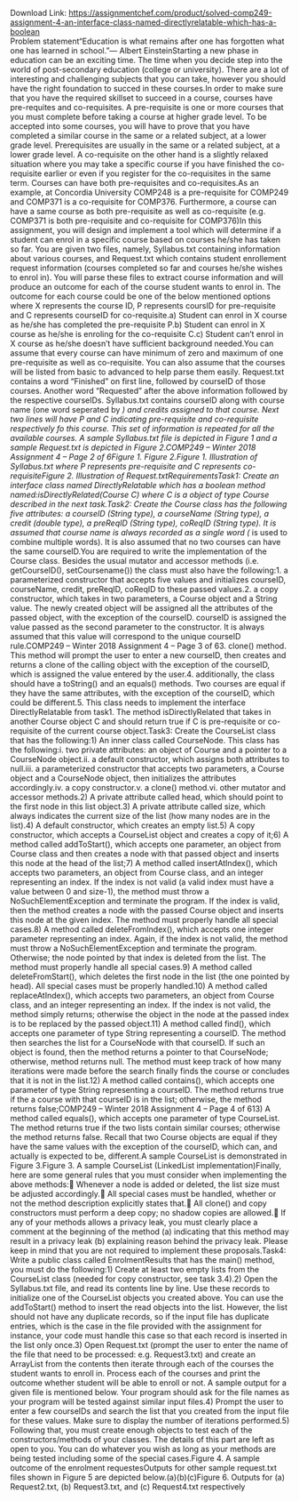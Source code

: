 Download Link: https://assignmentchef.com/product/solved-comp249-assignment-4-an-interface-class-named-directlyrelatable-which-has-a-boolean
<br>
Problem statement“Education is what remains after one has forgotten what one has learned in school.”— Albert EinsteinStarting a new phase in education can be an exciting time. The time when you decide step into the world of post-secondary education (college or university). There are a lot of interesting and challenging subjects that you can take, however you should have the right foundation to succed in these courses.In order to make sure that you have the required skillset to succeed in a course, courses have pre-requites and co-requisites. A pre-requisite is one or more courses that you must complete before taking a course at higher grade level. To be accepted into some courses, you will have to prove that you have completed a similar course in the same or a related subject, at a lower grade level. Prerequisites are usually in the same or a related subject, at a lower grade level. A co-requisite on the other hand is a slightly relaxed situation where you may take a specific course if you have finished the co-requisite earlier or even if you register for the co-requisites in the same term. Courses can have both pre-requisites and co-requisites.As an example, at Concordia University COMP248 is a pre-requisite for COMP249 and COMP371 is a co-requisite for COMP376. Furthermore, a course can have a same course as both pre-requisite as well as co-requisite (e.g. COMP371 is both pre-requisite and co-requisite for COMP376)In this assignment, you will design and implement a tool which will determine if a student can enrol in a specific course based on courses he/she has taken so far. You are given two files, namely, Syllabus.txt containing information about various courses, and Request.txt which contains student enrollement request information (courses completed so far and courses he/she wishes to enrol in). You will parse these files to extract course information and will produce an outcome for each of the course student wants to enrol in. The outcome for each course could be one of the below mentioned options where X represents the course ID, P represents coursID for pre-requisite and C represents courseID for co-requisite.a) Student can enrol in X course as he/she has completed the pre-requisite P.b) Student can enrol in X course as he/she is enroling for the co-requisite C.c) Student can’t enrol in X course as he/she doesn’t have sufficient background needed.You can assume that every course can have minimum of zero and maximum of one pre-requisite as well as co-requisite. You can also assume that the courses will be listed from basic to advanced to help parse them easily. Request.txt contains a word “Finished” on first line, followed by courseID of those courses. Another word “Requested” after the above information followed by the respective courseIDs. Syllabus.txt contains courseID along with course name (one word seperated by _) and credits assigned to that course. Next two lines will have P and C indicating pre-requisite and co-requisite respectively fo this course. This set of information is repeated for all the available courses. A sample Syllabus.txt file is depicted in Figure 1 and a sample Request.txt is depicted in Figure 2.COMP249 – Winter 2018 Assignment 4 – Page 2 of 6Figure 1. Figure 2.Figure 1. Illustration of Syllabus.txt where P represents pre-requisite and C represents co-requisiteFigure 2. Illustration of Request.txtRequirementsTask1: Create an interface class named DirectlyRelatable which has a boolean method named:isDirectlyRelated(Course C) where C is a object of type Course described in the next task.Task2: Create the Course class has the following five attributes: a courseID (String type), a courseName (String type), a credit (double type), a preReqID (String type), coReqID (String type). It is assumed that course name is always recorded as a single word (_ is used to combine multiple words). It is also assumed that no two courses can have the same courseID.You are required to write the implementation of the Course class. Besides the usual mutator and accessor methods (i.e. getCourseID(), setCoursename()) the class must also have the following:1. a parameterized constructor that accepts five values and initializes courseID, courseName, credit, preReqID, coReqID to these passed values.2. a copy constructor, which takes in two parameters, a Course object and a String value. The newly created object will be assigned all the attributes of the passed object, with the exception of the courseID. courseID is assigned the value passed as the second parameter to the constructor. It is always assumed that this value will correspond to the unique courseID rule.COMP249 – Winter 2018 Assignment 4 – Page 3 of 63. clone() method. This method will prompt the user to enter a new courseID, then creates and returns a clone of the calling object with the exception of the courseID, which is assigned the value entered by the user.4. additionally, the class should have a toString() and an equals() methods. Two courses are equal if they have the same attributes, with the exception of the courseID, which could be different.5. This class needs to implement the interface DirectlyRelatable from task1. The method isDirectlyRelated that takes in another Course object C and should return true if C is pre-requisite or co-requisite of the current course object.Task3: Create the CourseList class that has the following:1) An inner class called CourseNode. This class has the following:i. two private attributes: an object of Course and a pointer to a CourseNode object.ii. a default constructor, which assigns both attributes to null.iii. a parameterized constructor that accepts two parameters, a Course object and a CourseNode object, then initializes the attributes accordingly.iv. a copy constructor.v. a clone() method.vi. other mutator and accessor methods.2) A private attribute called head, which should point to the first node in this list object.3) A private attribute called size, which always indicates the current size of the list (how many nodes are in the list).4) A default constructor, which creates an empty list.5) A copy constructor, which accepts a CourseList object and creates a copy of it;6) A method called addToStart(), which accepts one parameter, an object from Course class and then creates a node with that passed object and inserts this node at the head of the list;7) A method called insertAtIndex(), which accepts two parameters, an object from Course class, and an integer representing an index. If the index is not valid (a valid index must have a value between 0 and size-1), the method must throw a NoSuchElementException and terminate the program. If the index is valid, then the method creates a node with the passed Course object and inserts this node at the given index. The method must properly handle all special cases.8) A method called deleteFromIndex(), which accepts one integer parameter representing an index. Again, if the index is not valid, the method must throw a NoSuchElementException and terminate the program. Otherwise; the node pointed by that index is deleted from the list. The method must properly handle all special cases.9) A method called deleteFromStart(), which deletes the first node in the list (the one pointed by head). All special cases must be properly handled.10) A method called replaceAtIndex(), which accepts two parameters, an object from Course class, and an integer representing an index. If the index is not valid, the method simply returns; otherwise the object in the node at the passed index is to be replaced by the passed object.11) A method called find(), which accepts one parameter of type String representing a courseID. The method then searches the list for a CourseNode with that courseID. If such an object is found, then the method returns a pointer to that CourseNode; otherwise, method returns null. The method must keep track of how many iterations were made before the search finally finds the course or concludes that it is not in the list.12) A method called contains(), which accepts one parameter of type String representing a courseID. The method returns true if the a course with that courseID is in the list; otherwise, the method returns false;COMP249 – Winter 2018 Assignment 4 – Page 4 of 613) A method called equals(), which accepts one parameter of type CourseList. The method returns true if the two lists contain similar courses; otherwise the method returns false. Recall that two Course objects are equal if they have the same values with the exception of the courseID, which can, and actually is expected to be, different.A sample CourseList is demonstrated in Figure 3.Figure 3. A sample CourseList (LinkedList implementation)Finally, here are some general rules that you must consider when implementing the above methods: Whenever a node is added or deleted, the list size must be adjusted accordingly. All special cases must be handled, whether or not the method description explicitly states that. All clone() and copy constructors must perform a deep copy; no shadow copies are allowed. If any of your methods allows a privacy leak, you must clearly place a comment at the beginning of the method (a) indicating that this method may result in a privacy leak (b) explaining reason behind the privacy leak. Please keep in mind that you are not required to implement these proposals.Task4: Write a public class called EnrolmentResults that has the main() method, you must do the following:1) Create at least two empty lists from the CourseList class (needed for copy constructor, see task 3.4).2) Open the Syllabus.txt file, and read its contents line by line. Use these records to initialize one of the CourseList objects you created above. You can use the addToStart() method to insert the read objects into the list. However, the list should not have any duplicate records, so if the input file has duplicate entries, which is the case in the file provided with the assignment for instance, your code must handle this case so that each record is inserted in the list only once.3) Open Request.txt (prompt the user to enter the name of the file that need to be processed: e.g. Request3.txt) and create an ArrayList from the contents then iterate through each of the courses the student wants to enroll in. Process each of the courses and print the outcome whether student will be able to enroll or not. A sample output for a given file is mentioned below. Your program should ask for the file names as your program will be tested against similar input files.4) Prompt the user to enter a few courseIDs and search the list that you created from the input file for these values. Make sure to display the number of iterations performed.5) Following that, you must create enough objects to test each of the constructors/methods of your classes. The details of this part are left as open to you. You can do whatever you wish as long as your methods are being tested including some of the special cases.Figure 4. A sample outcome of the enrolment requestesOutputs for other sample request.txt files shown in Figure 5 are depicted below.(a)(b)(c)Figure 6. Outputs for (a) Request2.txt, (b) Request3.txt, and (c) Request4.txt respectively